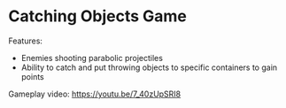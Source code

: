 # Catching Objects Game
 
Features:
* Enemies shooting parabolic projectiles
* Ability to catch and put throwing objects to specific containers to gain points

Gameplay video: https://youtu.be/7_40zUpSRI8
 
